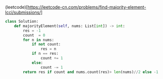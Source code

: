 (leetcode)[https://leetcode-cn.com/problems/find-majority-element-lcci/submissions/]
```python
class Solution:
    def majorityElement(self, nums: List[int]) -> int:
        res = -1 
        count  = 0
        for n in nums: 
            if not count: 
                res = n 
            if n == res: 
                count += 1 
            else: 
                count -= 1 
        return res if count and nums.count(res)> len(nums)//2 else -1 
        
```